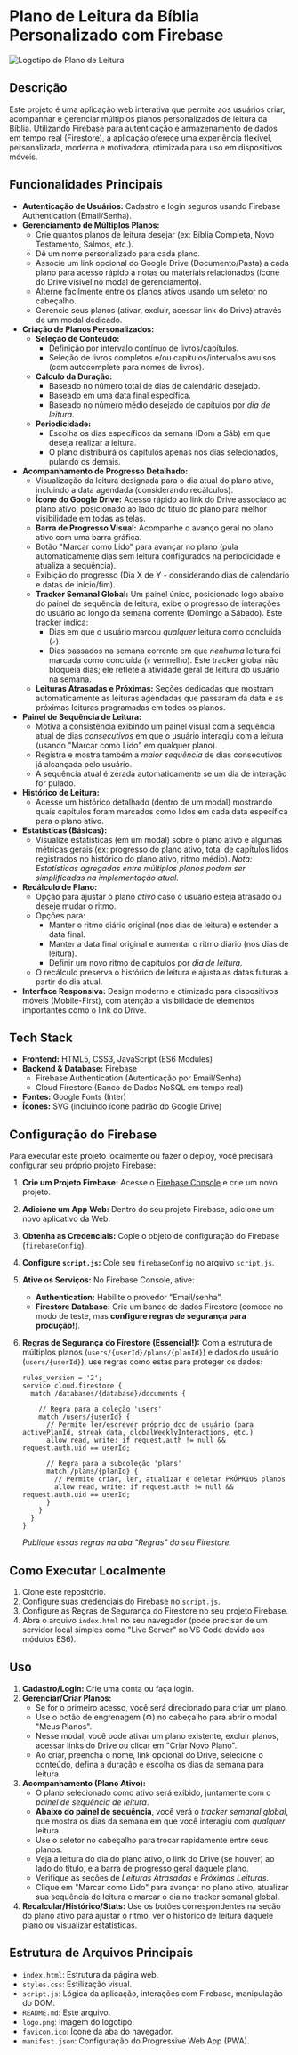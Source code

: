 # Plano de Leitura da Bíblia Personalizado com Firebase

![Logotipo do Plano de Leitura](logo.png)

## Descrição

Este projeto é uma aplicação web interativa que permite aos usuários criar, acompanhar e gerenciar múltiplos planos personalizados de leitura da Bíblia. Utilizando Firebase para autenticação e armazenamento de dados em tempo real (Firestore), a aplicação oferece uma experiência flexível, personalizada, moderna e motivadora, otimizada para uso em dispositivos móveis.

## Funcionalidades Principais

*   **Autenticação de Usuários:** Cadastro e login seguros usando Firebase Authentication (Email/Senha).
*   **Gerenciamento de Múltiplos Planos:**
    *   Crie quantos planos de leitura desejar (ex: Bíblia Completa, Novo Testamento, Salmos, etc.).
    *   Dê um nome personalizado para cada plano.
    *   Associe um link opcional do Google Drive (Documento/Pasta) a cada plano para acesso rápido a notas ou materiais relacionados (ícone do Drive visível no modal de gerenciamento).
    *   Alterne facilmente entre os planos ativos usando um seletor no cabeçalho.
    *   Gerencie seus planos (ativar, excluir, acessar link do Drive) através de um modal dedicado.
*   **Criação de Planos Personalizados:**
    *   **Seleção de Conteúdo:**
        *   Definição por intervalo contínuo de livros/capítulos.
        *   Seleção de livros completos e/ou capítulos/intervalos avulsos (com autocomplete para nomes de livros).
    *   **Cálculo da Duração:**
        *   Baseado no número total de dias de calendário desejado.
        *   Baseado em uma data final específica.
        *   Baseado no número médio desejado de capítulos por *dia de leitura*.
    *   **Periodicidade:**
        *   Escolha os dias específicos da semana (Dom a Sáb) em que deseja realizar a leitura.
        *   O plano distribuirá os capítulos apenas nos dias selecionados, pulando os demais.
*   **Acompanhamento de Progresso Detalhado:**
    *   Visualização da leitura designada para o dia atual do plano ativo, incluindo a data agendada (considerando recálculos).
    *   **Ícone do Google Drive:** Acesso rápido ao link do Drive associado ao plano ativo, posicionado ao lado do título do plano para melhor visibilidade em todas as telas.
    *   **Barra de Progresso Visual:** Acompanhe o avanço geral no plano ativo com uma barra gráfica.
    *   Botão "Marcar como Lido" para avançar no plano (pula automaticamente dias sem leitura configurados na periodicidade e atualiza a sequência).
    *   Exibição do progresso (Dia X de Y - considerando dias de calendário e datas de início/fim).
    *   <!-- MODIFICADO -->
        **Tracker Semanal Global:** Um painel único, posicionado logo abaixo do painel de sequência de leitura, exibe o progresso de interações do usuário ao longo da semana corrente (Domingo a Sábado). Este tracker indica:
        *   Dias em que o usuário marcou *qualquer* leitura como concluída (`✓`).
        *   Dias passados na semana corrente em que *nenhuma* leitura foi marcada como concluída (`✕` vermelho).
        Este tracker global não bloqueia dias; ele reflete a atividade geral de leitura do usuário na semana.
        <!-- /MODIFICADO -->
    *   **Leituras Atrasadas e Próximas:** Seções dedicadas que mostram automaticamente as leituras agendadas que passaram da data e as próximas leituras programadas em todos os planos.
*   **Painel de Sequência de Leitura:**
    *   Motiva a consistência exibindo um painel visual com a sequência atual de dias *consecutivos* em que o usuário interagiu com a leitura (usando "Marcar como Lido" em qualquer plano).
    *   Registra e mostra também a *maior sequência* de dias consecutivos já alcançada pelo usuário.
    *   A sequência atual é zerada automaticamente se um dia de interação for pulado.
*   **Histórico de Leitura:**
    *   Acesse um histórico detalhado (dentro de um modal) mostrando quais capítulos foram marcados como lidos em cada data específica para o plano ativo.
*   **Estatísticas (Básicas):**
    *   Visualize estatísticas (em um modal) sobre o plano ativo e algumas métricas gerais (ex: progresso do plano ativo, total de capítulos lidos registrados no histórico do plano ativo, ritmo médio). *Nota: Estatísticas agregadas entre múltiplos planos podem ser simplificadas na implementação atual.*
*   **Recálculo de Plano:**
    *   Opção para ajustar o plano *ativo* caso o usuário esteja atrasado ou deseje mudar o ritmo.
    *   Opções para:
        *   Manter o ritmo diário original (nos dias de leitura) e estender a data final.
        *   Manter a data final original e aumentar o ritmo diário (nos dias de leitura).
        *   Definir um novo ritmo de capítulos por *dia de leitura*.
    *   O recálculo preserva o histórico de leitura e ajusta as datas futuras a partir do dia atual.
*   **Interface Responsiva:** Design moderno e otimizado para dispositivos móveis (Mobile-First), com atenção à visibilidade de elementos importantes como o link do Drive.

## Tech Stack

*   **Frontend:** HTML5, CSS3, JavaScript (ES6 Modules)
*   **Backend & Database:** Firebase
    *   Firebase Authentication (Autenticação por Email/Senha)
    *   Cloud Firestore (Banco de Dados NoSQL em tempo real)
*   **Fontes:** Google Fonts (Inter)
*   **Ícones:** SVG (incluindo ícone padrão do Google Drive)

## Configuração do Firebase

Para executar este projeto localmente ou fazer o deploy, você precisará configurar seu próprio projeto Firebase:

1.  **Crie um Projeto Firebase:** Acesse o [Firebase Console](https://console.firebase.google.com/) e crie um novo projeto.
2.  **Adicione um App Web:** Dentro do seu projeto Firebase, adicione um novo aplicativo da Web.
3.  **Obtenha as Credenciais:** Copie o objeto de configuração do Firebase (`firebaseConfig`).
4.  **Configure `script.js`:** Cole seu `firebaseConfig` no arquivo `script.js`.
5.  **Ative os Serviços:** No Firebase Console, ative:
    *   **Authentication:** Habilite o provedor "Email/senha".
    *   **Firestore Database:** Crie um banco de dados Firestore (comece no modo de teste, mas **configure regras de segurança para produção!**).

6.  **Regras de Segurança do Firestore (Essencial!):** Com a estrutura de múltiplos planos (`users/{userId}/plans/{planId}`) e dados do usuário (`users/{userId}`), use regras como estas para proteger os dados:
    <!-- MODIFICADO: Adicionada permissão para globalWeeklyInteractions -->
    ```firestore-rules
    rules_version = '2';
    service cloud.firestore {
      match /databases/{database}/documents {

        // Regra para a coleção 'users'
        match /users/{userId} {
          // Permite ler/escrever próprio doc de usuário (para activePlanId, streak data, globalWeeklyInteractions, etc.)
          allow read, write: if request.auth != null && request.auth.uid == userId;

          // Regra para a subcoleção 'plans'
          match /plans/{planId} {
            // Permite criar, ler, atualizar e deletar PRÓPRIOS planos
            allow read, write: if request.auth != null && request.auth.uid == userId;
          }
        }
      }
    }
    ```
    <!-- /MODIFICADO -->
    *Publique essas regras na aba "Regras" do seu Firestore.*

## Como Executar Localmente

1.  Clone este repositório.
2.  Configure suas credenciais do Firebase no `script.js`.
3.  Configure as Regras de Segurança do Firestore no seu projeto Firebase.
4.  Abra o arquivo `index.html` no seu navegador (pode precisar de um servidor local simples como "Live Server" no VS Code devido aos módulos ES6).

## Uso

1.  **Cadastro/Login:** Crie uma conta ou faça login.
2.  **Gerenciar/Criar Planos:**
    *   Se for o primeiro acesso, você será direcionado para criar um plano.
    *   Use o botão de engrenagem (⚙️) no cabeçalho para abrir o modal "Meus Planos".
    *   Nesse modal, você pode ativar um plano existente, excluir planos, acessar links do Drive ou clicar em "Criar Novo Plano".
    *   Ao criar, preencha o nome, link opcional do Drive, selecione o conteúdo, defina a duração e escolha os dias da semana para leitura.
3.  **Acompanhamento (Plano Ativo):**
    *   O plano selecionado como ativo será exibido, juntamente com o *painel de sequência de leitura*.
    *   <!-- MODIFICADO -->
        **Abaixo do painel de sequência**, você verá o *tracker semanal global*, que mostra os dias da semana em que você interagiu com *qualquer* leitura.
        <!-- /MODIFICADO -->
    *   Use o seletor no cabeçalho para trocar rapidamente entre seus planos.
    *   Veja a leitura do dia do plano ativo, o link do Drive (se houver) ao lado do título, e a barra de progresso geral daquele plano.
    *   Verifique as seções de *Leituras Atrasadas* e *Próximas Leituras*.
    *   Clique em "Marcar como Lido" para avançar no plano ativo, atualizar sua sequência de leitura e marcar o dia no tracker semanal global.
4.  **Recalcular/Histórico/Stats:** Use os botões correspondentes na seção do plano ativo para ajustar o ritmo, ver o histórico de leitura daquele plano ou visualizar estatísticas.

## Estrutura de Arquivos Principais

*   `index.html`: Estrutura da página web.
*   `styles.css`: Estilização visual.
*   `script.js`: Lógica da aplicação, interações com Firebase, manipulação do DOM.
*   `README.md`: Este arquivo.
*   `logo.png`: Imagem do logotipo.
*   `favicon.ico`: Ícone da aba do navegador.
*   `manifest.json`: Configuração do Progressive Web App (PWA).
